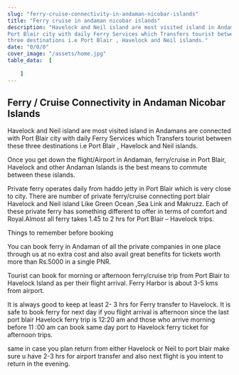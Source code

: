 ```yaml
---
slug: "ferry-cruise-connectivity-in-andaman-nicobar-islands"
title: "Ferry cruise in andaman nicobar islands"
description: "Havelock and Neil island are most visited island in Andamans are connected with
Port Blair city with daily Ferry Services which Transfers tourist between these
three destinations i.e Port Blair , Havelock and Neil islands."
date: "0/0/0"
cover_image: "/assets/home.jpg"
table_data:  [
		
	]
---
```


## Ferry / Cruise Connectivity in Andaman Nicobar Islands

Havelock and Neil island are most visited island in Andamans are connected with
Port Blair city with daily Ferry Services which Transfers tourist between these
three destinations i.e Port Blair , Havelock and Neil islands.

Once you get down the flight/Airport in Andaman, ferry/cruise in Port Blair,
Havelock and other Andaman Islands is the best means to commute between these
islands.

Private ferry operates daily from haddo jetty in Port Blair which is very close
to city. There are number of private ferry/cruise connecting port blair Havelock
and Neil island Like Green Ocean ,Sea Link and Makruzz. Each of these private
ferry has something different to offer in terms of comfort and Royal.Almost all
ferry takes 1.45 to 2 hrs for Port Blair – Havelock trips.

Things to remember before booking

You can book ferry in Andaman of all the private companies in one place through
us at no extra cost and also avail great benefits for tickets worth more than
Rs.5000 in a single PNR.

Tourist can book for morning or afternoon ferry/cruise trip from Port Blair to
Havelock Island as per their flight arrival. Ferry Harbor is about 3-5 kms from
airport.

It is always good to keep at least 2- 3 hrs for Ferry transfer to Havelock. It
is safe to book ferry for next day if you flight arrival is afternoon since the
last port blair Havelock ferry trip is 12:20 am and those who arrive morning
before 11 :00 am can book same day port to Havelock ferry ticket for afternoon
trips.

same in case you plan return from either Havelock or Neil to port blair make
sure u have 2-3 hrs for airport transfer and also next flight is you intent to
return in the evening.
